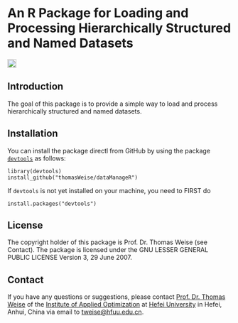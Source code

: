 # An R Package for Loading and Processing Hierarchically Structured and Named Datasets

[<img alt="Travis CI Build Status" src="https://img.shields.io/travis/thomasWeise/dataManageR/master.svg" height="20"/>](https://travis-ci.org/thomasWeise/dataManageR/)

## Introduction

The goal of this package is to provide a simple way to load and process hierarchically structured and named datasets.

## Installation

You can install the package directl from GitHub by using the package
[`devtools`](http://cran.r-project.org/web/packages/devtools/index.html) as
follows:

    library(devtools)
    install_github("thomasWeise/dataManageR")

If `devtools` is not yet installed on your machine, you need to FIRST do

    install.packages("devtools")

## License

The copyright holder of this package is Prof. Dr. Thomas Weise (see Contact).
The package is licensed under the  GNU LESSER GENERAL PUBLIC LICENSE Version 3, 29 June 2007.

## Contact

If you have any questions or suggestions, please contact
[Prof. Dr. Thomas Weise](http://iao.hfuu.edu.cn/team/director) of the
[Institute of Applied Optimization](http://iao.hfuu.edu.cn/) at
[Hefei University](http://www.hfuu.edu.cn) in
Hefei, Anhui, China via
email to [tweise@hfuu.edu.cn](mailto:tweise@hfuu.edu.cn).
